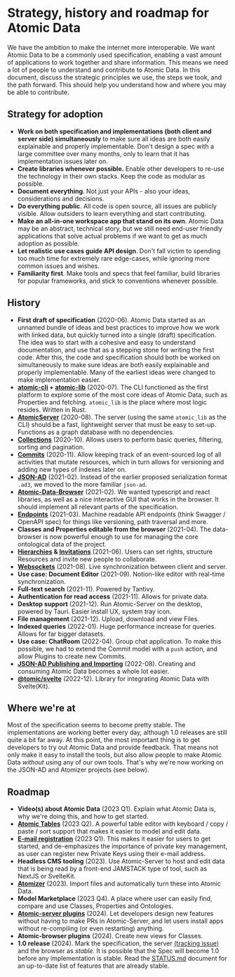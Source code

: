 # Strategy, history and roadmap for Atomic Data

We have the ambition to make the internet more interoperable.
We want Atomic Data to be a commonly used specification, enabling a vast amount of applications to work together and share information.
This means we need a lot of people to understand and contribute to Atomic Data.
In this document, discuss the strategic principles we use, the steps we took, and the path forward.
This should help you understand how and where you may be able to contribute.

## Strategy for adoption

- **Work on both specification and implementations (both client and server side) simultaneously** to make sure all ideas are both easily explainable and properly implementable. Don't design a spec with a large committee over many months, only to learn that it has implementation issues later on.
- **Create libraries whenever possible.** Enable other developers to re-use the technology in their own stacks. Keep the code as modular as possible.
- **Document everything**. Not just your APIs - also your ideas, considerations and decisions.
- **Do everything public**. All code is open source, all issues are publicly visible. Allow outsiders to learn everything and start contributing.
- **Make an all-in-one workspace app that stand on its own**. Atomic Data may be an abstract, technical story, but we still need end-user friendly applications that solve actual problems if we want to get as much adoption as possible.
- **Let realistic use cases guide API design**. Don't fall victim to spending too much time for extremely rare edge-cases, while ignoring more common issues and wishes.
- **Familiarity first**. Make tools and specs that feel familiar, build libraries for popular frameworks, and stick to conventions whenever possible.

## History

- **First draft of specification** (2020-06). Atomic Data started as an unnamed bundle of ideas and best practices to improve how we work with linked data, but quickly turned into a single (draft) specification. The idea was to start with a cohesive and easy to understand documentation, and use that as a stepping stone for writing the first code. After this, the code and specification should both be worked on simultaneously to make sure ideas are both easily explainable and properly implementable. Many of the earliest ideas were changed to make implementation easier.
- **[atomic-cli](https://crates.io/crates/atomic-cli) + [atomic-lib](https://docs.rs/atomic_lib/0.32.1/atomic_lib/)** (2020-07). The CLI functioned as the first platform to explore some of the most core ideas of Atomic Data, such as Properties and fetching. `atomic_lib` is the place where most logic resides. Written in Rust.
- **[AtomicServer](https://github.com/atomicdata-dev/atomic-server/)** (2020-08). The server (using the same `atomic_lib` as the CLI) should be a fast, lightweight server that must be easy to set-up. Functions as a graph database with no dependencies.
- **[Collections](schema/collections.md)** (2020-10). Allows users to perform basic queries, filtering, sorting and pagination.
- **[Commits](commits/intro.md)** (2020-11). Allow keeping track of an event-sourced log of all activities that mutate resources, which in turn allows for versioning and adding new types of indexes later on.
- **[JSON-AD](core/json-ad.md)** (2021-02). Instead of the earlier proposed serialization format `.ad3`, we moved to the more familiar `json-ad`.
- **[Atomic-Data-Browser](https://github.com/atomicdata-dev/atomic-data-browser)** (2021-02). We wanted typescript and react libraries, as well as a nice interactive GUI that works in the browser. It should implement all relevant parts of the specification.
- **[Endpoints](endpoints.md)** (2021-03). Machine readable API endpoints (think Swagger / OpenAPI spec) for things like versioning, path traversal and more.
- **Classes and Properties editable from the browser** (2021-04). The data-browser is now powerful enough to use for managing the core ontological data of the project.
- **[Hierarchies](hierarchy.md) & [Invitations](invitations.md)** (2021-06). Users can set rights, structure Resources and invite new people to collaborate.
- **[Websockets](websockets.md)** (2021-08). Live synchronization between client and server.
- **Use case: Document Editor** (2021-09). Notion-like editor with real-time synchronization.
- **Full-text search** (2021-11). Powered by Tantivy.
- **Authentication for read access** (2021-11). Allows for private data.
- **Desktop support** (2021-12). Run Atomic-Server on the desktop, powered by Tauri. Easier install UX, system tray icon.
- **File management** (2021-12). Upload, download and view Files.
- **Indexed queries** (2022-01). Huge performance increase for queries. Allows for far bigger datasets.
- **Use case: ChatRoom** (2022-04). Group chat application. To make this possible, we had to extend the Commit model with a `push` action, and allow Plugins to create new Commits.
- **[JSON-AD Publishing and Importing](create-json-ad.md)** (2022-08). Creating and consuming Atomic Data becomes a whole lot easier.
- **[@tomic/svelte](https://github.com/atomicdata-dev/atomic-svelte)** (2022-12). Library for integrating Atomic Data with Svelte(Kit).

## Where we're at

Most of the specification seems to become pretty stable.
The implementations are working better every day, although 1.0 releases are still quite a bit far away.
At this point, the most important thing is to get developers to try out Atomic Data and provide feedback.
That means not only make it easy to install the tools, but also allow people to make Atomic Data _without_ using any of our own tools.
That's why we're now working on the JSON-AD and Atomizer projects (see below).

## Roadmap

- **Video(s) about Atomic Data** (2023 Q1). Explain what Atomic Data is, why we're doing this, and how to get started.
- **[Atomic Tables](https://github.com/atomicdata-dev/atomic-data-browser/issues/25)** (2023 Q2). A powerful table editor with keyboard / copy / paste / sort support that makes it easier to model and edit data.
- **[E-mail registration](https://github.com/atomicdata-dev/atomic-server/issues/276)** (2023 Q1). This makes it easier for users to get started, and de-emphasizes the importance of private key management, as user can register new Private Keys using their e-mail address.
- **Headless CMS tooling** (2023). Use Atomic-Server to host and edit data that is being read by a front-end JAMSTACK type of tool, such as NextJS or SvelteKit.
- **[Atomizer](https://github.com/atomicdata-dev/atomic-server/issues/434)** (2023). Import files and automatically turn these into Atomic Data.
- **Model Marketplace** (2023 Q4). A place where user can easily find, compare and use Classes, Properties and Ontologies.
- **[Atomic-server plugins](https://github.com/atomicdata-dev/atomic-server/issues/73)** (2024). Let developers design new features without having to make PRs in Atomic-Server, and let users install apps without re-compiling (or even restarting) anything.
- **Atomic-browser plugins** (2024). Create new views for Classes.
- **1.0 release** (2024). Mark the specification, the server [(tracking issue)](https://github.com/atomicdata-dev/atomic-server/milestone/5) and the browser as _stable_. It is possible that the Spec will become 1.0 before any implementation is stable. Read the [STATUS.md](https://github.com/atomicdata-dev/atomic-server/blob/master/server/STATUS.md) document for an up-to-date list of features that are already stable.
